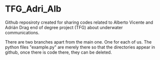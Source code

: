 # TFG_Adri_Alb
Github reposiroty created for sharing codes related to Alberto Vicente and Adrián Drag end of degree project (TFG) about underwater communications.

There are two branches apart from the main one. One for each of us. The python files "example.py" are merely there so that the directories appear in github, once there is code there, they can be deleted.

